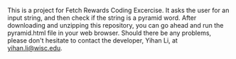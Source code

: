 This is a project for Fetch Rewards Coding Excercise. It asks the user for an input string, and then check if the string is a pyramid word. After downloading and unzipping this repository, you can go ahead and run the pyramid.html file in your web browser. Should there be any problems, please don't hesitate to contact the developer, Yihan Li, at yihan.li@wisc.edu.

